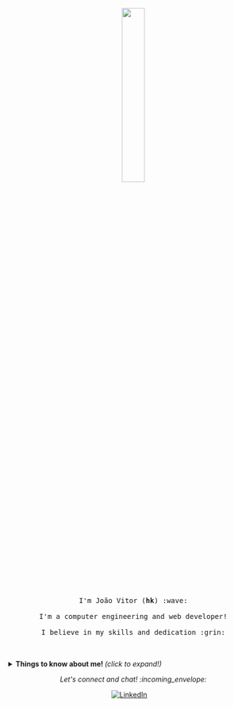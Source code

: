 <p align="center">
  <img src="https://media.giphy.com/media/13HgwGsXF0aiGY/giphy.gif" width="30%">
  <br><br>
  <samp>
    I'm João Vitor (<b>hk</b>) :wave:
    <br><br>
    I'm a computer engineering and web developer!
    <br><br>
    I believe in my skills and dedication :grin:
    <br><br>    
     </samp>
</p>

<br>

<details>
  <summary> <b> Things to know about me! </b> <i>(click to expand!)</i> </summary>
  
  <br> 

### - Languages and Tools...

<p align="center">

  <!-- For more icons please follow  https://github.com/MikeCodesDotNET/ColoredBadges -->

  <img src="https://img.shields.io/badge/HTML5-E34F26?style=for-the-badge&logo=html5&logoColor=white" alt="html" style="vertical-align:top; margin:4px"> <!--html-->

  <img src="https://img.shields.io/badge/CSS3-1572B6?style=for-the-badge&logo=css3&logoColor=white" alt="html" style="vertical-align:top; margin:4px"> <!--css3-->
  <img src="https://img.shields.io/badge/JavaScript-323330?style=for-the-badge&logo=javascript&logoColor=F7DF1E" alt="html" style="vertical-align:top; margin:4px"> <!--javascript-->
  <img src="https://img.shields.io/badge/Java-ED8B00?style=for-the-badge&logo=java&logoColor=white" alt="java" style="vertical-align:top; margin:4px"><!--java-->
  <img src="https://img.shields.io/badge/Shell_Script-121011?style=for-the-badge&logo=gnu-bash&logoColor=white" alt="shellscript" style="vertical-align:top; margin:4px"> <!--shellscript-->  
  <img src="https://img.shields.io/badge/C-00599C?style=for-the-badge&logo=c&logoColor=white" alt="c" style="vertical-align:top; margin:4px"> <!--c-->
  <img src="https://img.shields.io/badge/C%2B%2B-00599C?style=for-the-badge&logo=c%2B%2B&logoColor=white" alt="cplusplus" style="vertical-align:top; margin:4px"> <!--cpp-->
  
  
  

---

</p>

### - Database...

<p align="center">
  <img src="https://img.shields.io/badge/MongoDB-4EA94B?style=for-the-badge&logo=mongodb&logoColor=white" alt="mongodb" style="vertical-align:top; margin:4px"> <!--mongodb-->
  <img src="https://img.shields.io/badge/PostgreSQL-316192?style=for-the-badge&logo=postgresql&logoColor=white" alt="postgresql" style="vertical-align:top; margin:4px"> <!--postgresql-->
  <img src="https://img.shields.io/badge/MySQL-00000F?style=for-the-badge&logo=mysql&logoColor=white" alt="postgresql" style="vertical-align:top; margin:4px"> <!--mysql-->

---
</p>

### - Frameworks ...

<p align="center">  
  <img src="https://img.shields.io/badge/Spring-6DB33F?style=for-the-badge&logo=spring&logoColor=white" alt="springboot" style="vertical-align:top; margin:4px"> <!--springboot-->  
---
</p>

### - I'm currently...

- Improving my web develepment skills.
- Working on Spring Boot projects.
- Adding Vue.js and other frontend frameworks to my skill set.

---

</details>

<p align="center"> 
  <i> Let's connect and chat! :incoming_envelope: </i>
</p>

<p align="center">
  <a href="https://www.linkedin.com/in/jvhk/"><img src="https://img.shields.io/badge/LinkedIn-0077B5?style=for-the-badge&logo=linkedin&logoColor=white" width="" alt="LinkedIn"></a> &nbsp; &nbsp; <!--Linkedin-->
</p>
<br>
